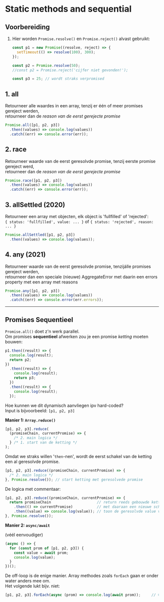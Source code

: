 # Static methods and sequential

## Voorbereiding

1. Hier worden `Promise.resolve()` en `Promise.reject()` alvast gebruikt:

   ```js
   const p1 = new Promise((resolve, reject) => {
     setTimeout(() => resolve(100), 300);
   });

   const p2 = Promise.resolve(50);
   //const p2 = Promise.reject('cijfer niet gevonden!');

   const p3 = 25; // wordt straks verpromised
   ```

## 1. all

Retourneer alle waardes in een array, tenzij er één of meer promises gereject werden,  
retourneer dan de *reason van de eerst gerejecte promise*

```js
Promise.all([p1, p2, p3])
  .then((values) => console.log(values))
  .catch((err) => console.error(err));
```

## 2. race

Retourneer waarde van de eerst geresolvde promise, tenzij eerste promise gereject werd,  
retourneer dan de *reason van de eerst gerejecte promise*

```js
Promise.race([p1, p2, p3])
  .then((values) => console.log(values))
  .catch((err) => console.error(err));
```

## 3. allSettled (2020)

Retourneer een array met objecten, elk object is 'fullfilled' of 'rejected':  
`{ status: 'fullfilled', value: ... }` of `{ status: 'rejected', reason: ... }`

```js
Promise.allSettled([p1, p2, p3])
  .then((values) => console.log(values));
```

## 4. any (2021)

Retourneer waarde van de eerst geresolvde promise, tenzijálle promises gereject werden,  
retourneer dan een speciale (nieuwe) AggregateError met daarin een errors property met een array met reasons

```js
Promise.any([p1, p2, p3])
  .then((values) => console.log(values))
  .catch((err) => console.error(err.errors));
```

---

## Promises Sequentieel

`Promise.all()` doet z'n werk parallel.  
Om promises **sequentieel** afwerken zou je een promise _ketting_ moeten bouwen:

```js
p1.then((result) => {
  console.log(result);
  return p2;
})
  .then((result) => {
    console.log(result);
    return p3;
  })
  .then((result) => {
    console.log(result);
  });
```

Hoe kunnen we dit dynamisch aanvliegen ipv hard-coded?  
Input is bijvoorbeeld: `[p1, p2, p3]`

**Manier 1: `Array.reduce()`**

```js
[p1, p2, p3].reduce(
  (promiseChain, currentPromise) => {
    /* 2. main logica */
  } /* 1. start van de ketting */
);
```

Omdat we straks willen '`then`-nen', wordt de eerst schakel van de ketting een al geresolvde promise.

```js
[p1, p2, p3].reduce((promiseChain, currentPromise) => {
  /* 2. main logica */
}, Promise.resolve()); // start ketting met geresolvede promise
```

De logica met commentaar:

```js
[p1, p2, p3].reduce((promiseChain, currentPromise) => {
  return promiseChain                     // return reeds gebouwde ketting
    .then(() => currentPromise)           // met daaraan een nieuwe schakel
    .then((value) => console.log(value)); // toon de geresolvde value van deze schakel
}, Promise.resolve());
```

**Manier 2: `async/await`**

(véél eenvoudiger)

```js
(async () => {
  for (const prom of [p1, p2, p3]) {
    const value = await prom;
    console.log(value);
  }
})();
```

De off-loop is de enige manier. Array methodes zoals `forEach` gaan er onder water anders mee om.  
Het volgende lukt bijv. niet:

```js
[p1, p2, p3].forEach(async (prom) => console.log(await prom));     // ☹ kan niet
```